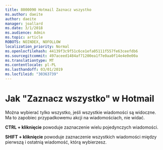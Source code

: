 ```yaml
---
title: 8000090 Hotmail Zaznacz wszystko
ms.author: daeite
author: daeite
manager: joallard
ms.date: 3/1/2018
ms.audience: Admin
ms.topic: article
ROBOTS: NOINDEX, NOFOLLOW
localization_priority: Normal
ms.openlocfilehash: 44139f3c9f51c6ce1efa05111f557fe63ceefdb6
ms.sourcegitcommit: 497aceed1484af71200ea1f7e0aa0f14e4e0e00a
ms.translationtype: MT
ms.contentlocale: pl-PL
ms.lasthandoff: 03/01/2019
ms.locfileid: "30363739"
---
```

# <a name="how-to-select-all-in-outlookcom"></a>Jak "Zaznacz wszystko" w Hotmail

Można wybierać tylko wszystko, jeśli wszystkie wiadomości są widoczne. Ma to zapobiec przypadkowemu akcji na wiadomościach, nie widać.

**CTRL + kliknięcie** powoduje zaznaczenie wielu pojedynczych wiadomości.

**SHIFT + kliknięcie** powoduje zaznaczenie wszystkich wiadomości między pierwszą i ostatnią wiadomość, którą wybierzesz.